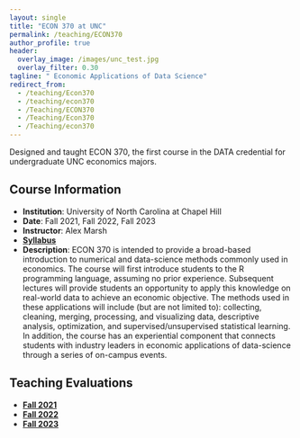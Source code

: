 ```yaml
---
layout: single
title: "ECON 370 at UNC"
permalink: /teaching/ECON370
author_profile: true
header:
  overlay_image: /images/unc_test.jpg
  overlay_filter: 0.30
tagline: " Economic Applications of Data Science"
redirect_from:
  - /teaching/Econ370
  - /teaching/econ370
  - /Teaching/ECON370
  - /Teaching/Econ370
  - /Teaching/econ370
---
```


Designed and taught ECON 370, the first course in the DATA credential for undergraduate UNC economics majors.

## Course Information

- **Institution**: University of North Carolina at Chapel Hill
- **Date**: Fall 2021, Fall 2022, Fall 2023
- **Instructor**: Alex Marsh
- [**Syllabus**](http://alexmarsh.io/files/ECON370_Syllabus_Fall2023.pdf)
- **Description**: ECON 370 is intended to provide a broad-based introduction to numerical and data-science methods commonly used in economics.   The course will first introduce students to the R programming language, assuming no prior experience.  Subsequent lectures will provide students an opportunity to apply this knowledge on real-world data to achieve an economic objective.  The methods used in these applications will include (but are not limited to): collecting, cleaning, merging, processing, and visualizing data, descriptive analysis, optimization, and supervised/unsupervised statistical learning. In addition, the course has an experiential component that connects students with industry leaders in economic applications of data-science through a series of on-campus events.

## Teaching Evaluations
 - [**Fall 2021**](http://alexmarsh.io/files/ECON370_Fall2021_Evals.pdf)
 - [**Fall 2022**](http://alexmarsh.io/files/ECON370_Fall2022_Evals.pdf)
 - [**Fall 2023**](http://alexmarsh.io/files/ECON370_Fall2023_Evals.pdf)

